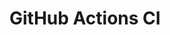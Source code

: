 # GitHub Actions CI

































































































































































































































































































































































































































































































































































































































































































































































































































































































































































































































































































































































































































































































































































































































































































































































































































































































































































































































































































































































































































































































